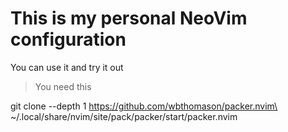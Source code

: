 # This is my personal NeoVim configuration

You can use it and try it out

>You need this

git clone --depth 1 https://github.com/wbthomason/packer.nvim\
 ~/.local/share/nvim/site/pack/packer/start/packer.nvim


